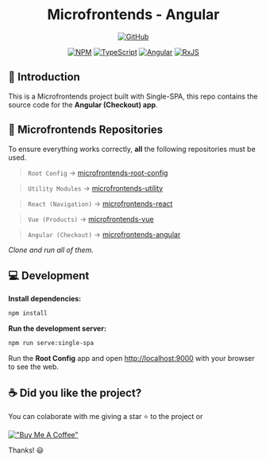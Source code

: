 <div align="center">

# Microfrontends - Angular

[![GitHub](https://img.shields.io/github/license/mashape/apistatus.svg)](https://github.com/joacod/microfrontends-angular/blob/main/LICENSE)

[![NPM](https://img.shields.io/badge/NPM-%23CB3837.svg?style=for-the-badge&logo=npm&logoColor=white)](https://www.npmjs.com/)
[![TypeScript](https://img.shields.io/badge/typescript-%23007ACC.svg?style=for-the-badge&logo=typescript&logoColor=white)](https://www.typescriptlang.org/)
[![Angular](https://img.shields.io/badge/angular-%23DD0031.svg?style=for-the-badge&logo=angular&logoColor=white)](https://angular.dev/)
[![RxJS](https://img.shields.io/badge/rxjs-%23B7178C.svg?style=for-the-badge&logo=reactivex&logoColor=white)](https://rxjs.dev/)

</div>

## 👋 Introduction

This is a Microfrontends project built with Single-SPA, this repo contains the source code for the **Angular (Checkout) app**.

## 🔶 Microfrontends Repositories

To ensure everything works correctly, **all** the following repositories must be used.

> `Root Config` -> [microfrontends-root-config](https://github.com/joacod/microfrontends-root-config)

> `Utility Modules` -> [microfrontends-utility](https://github.com/joacod/microfrontends-utility)

> `React (Navigation)` -> [microfrontends-react](https://github.com/joacod/microfrontends-react)

> `Vue (Products)` -> [microfrontends-vue](https://github.com/joacod/microfrontends-vue)

> `Angular (Checkout)` -> [microfrontends-angular](https://github.com/joacod/microfrontends-angular)

_Clone and run all of them._

## 💻 Development

**Install dependencies:**

```bash
npm install
```

**Run the development server:**

```bash
npm run serve:single-spa
```

Run the **Root Config** app and open [http://localhost:9000](http://localhost:9000) with your browser to see the web.

## ☕️ Did you like the project?

You can colaborate with me giving a star ⭐️ to the project or

[!["Buy Me A Coffee"](https://www.buymeacoffee.com/assets/img/custom_images/orange_img.png)](https://www.buymeacoffee.com/joacod)

Thanks! 😃

